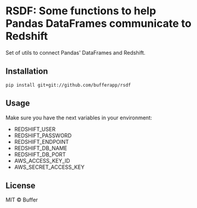 # RSDF: Some functions to help Pandas DataFrames communicate to Redshift

Set of utils to connect Pandas' DataFrames and Redshift.

## Installation

`pip install git+git://github.com/bufferapp/rsdf`

## Usage

Make sure you have the next variables in your environment:
- REDSHIFT_USER
- REDSHIFT_PASSWORD
- REDSHIFT_ENDPOINT
- REDSHIFT_DB_NAME
- REDSHIFT_DB_PORT
- AWS_ACCESS_KEY_ID
- AWS_SECRET_ACCESS_KEY

## License

MIT © Buffer
